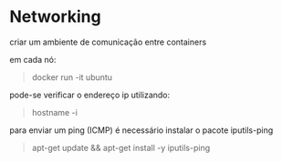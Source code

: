 # Networking

criar um ambiente de comunicação entre containers

em cada nó:
> docker run -it ubuntu

pode-se verificar o endereço ip utilizando:

> hostname -i

para enviar um ping (ICMP) é necessário instalar o pacote iputils-ping

> apt-get update && apt-get install -y iputils-ping
